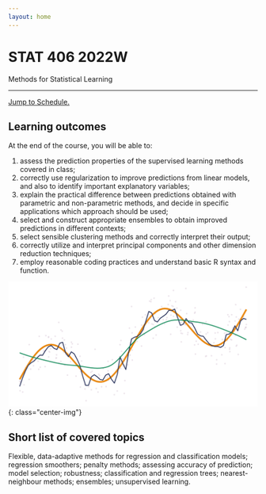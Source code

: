 ```yaml
---
layout: home
---
```


<div class="p-5 bg-secondary text-white rounded-3">
  <h1 class="display-3">STAT 406 2022W</h1>
  <p class="lead">Methods for Statistical Learning</p>
  <hr class="my-4">
  <p class="lead">
  <a class="btn btn-primary btn-lg text-white" href="https://ubc-stat.github.io/stat-406-lectures/" role="button">Jump to Schedule.</a>
  </p>
</div>

## Learning outcomes

At the end of the course, you will be able to: 

1. assess the prediction properties of the supervised learning methods covered in class; 
2. correctly use regularization to improve predictions from linear models, and also to identify important explanatory variables; 
3. explain the practical
difference between predictions obtained with parametric and non-parametric methods, and decide in specific applications which approach should be used; 
4. select and construct appropriate ensembles to obtain improved predictions in different contexts; 
5. select sensible clustering methods and correctly interpret their output; 
6. correctly utilize and interpret principal components and other dimension reduction techniques;
7. employ reasonable coding practices and understand basic R syntax and function.

![](assets/img/smooths.svg){: class="center-img"}

## Short list of covered topics

Flexible, data-adaptive methods for regression and classification models; regression smoothers;
penalty methods; assessing accuracy of prediction; model selection; robustness; classification and
regression trees; nearest-neighbour methods; ensembles; unsupervised learning.

